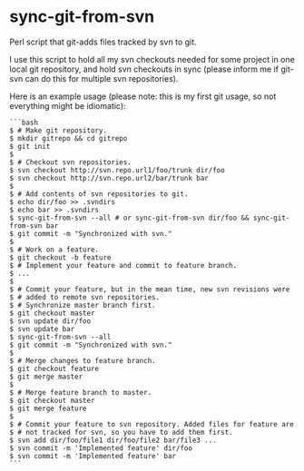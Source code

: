sync-git-from-svn
=================

Perl script that git-adds files tracked by svn to git.

I use this script to hold all my svn checkouts needed for some project in one local git repository, and hold svn checkouts in sync (please inform me if git-svn can do this for multiple svn repositories).

Here is an example usage (please note: this is my first git usage, so not everything might be idiomatic):

    ```bash
    $ # Make git repository.
    $ mkdir gitrepo && cd gitrepo
    $ git init
    $
    $ # Checkout svn repositories.
    $ svn checkout http://svn.repo.url1/foo/trunk dir/foo
    $ svn checkout http://svn.repo.url2/bar/trunk bar
    $
    $ # Add contents of svn repositories to git.
    $ echo dir/foo >> .svndirs
    $ echo bar >> .svndirs
    $ sync-git-from-svn --all # or sync-git-from-svn dir/foo && sync-git-from-svn bar
    $ git commit -m "Synchronized with svn."
    $
    $ # Work on a feature.
    $ git checkout -b feature
    $ # Implement your feature and commit to feature branch.
    $ ...
    $
    $ # Commit your feature, but in the mean time, new svn revisions were 
    $ # added to remote svn repositories.
    $ # Synchronize master branch first.
    $ git checkout master
    $ svn update dir/foo
    $ svn update bar
    $ sync-git-from-svn --all
    $ git commit -m "Synchronized with svn."
    $
    $ # Merge changes to feature branch.
    $ git checkout feature
    $ git merge master
    $
    $ # Merge feature branch to master.
    $ git checkout master
    $ git merge feature
    $
    $ # Commit your feature to svn repository. Added files for feature are
    $ # not tracked for svn, so you have to add them first.
    $ svn add dir/foo/file1 dir/foo/file2 bar/file3 ...
    $ svn commit -m 'Implemented feature' dir/foo
    $ svn commit -m 'Implemented feature' bar
    ```